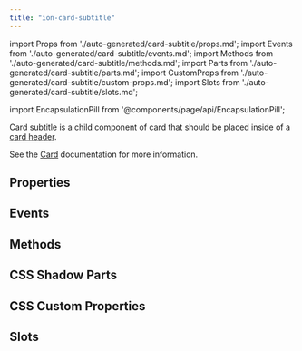 ```yaml
---
title: "ion-card-subtitle"
---
```

import Props from './auto-generated/card-subtitle/props.md';
import Events from './auto-generated/card-subtitle/events.md';
import Methods from './auto-generated/card-subtitle/methods.md';
import Parts from './auto-generated/card-subtitle/parts.md';
import CustomProps from './auto-generated/card-subtitle/custom-props.md';
import Slots from './auto-generated/card-subtitle/slots.md';

import EncapsulationPill from '@components/page/api/EncapsulationPill';

<EncapsulationPill type="shadow" />


Card subtitle is a child component of card that should be placed inside of a [card header](./card-header).

See the [Card](./card) documentation for more information.


## Properties
<Props />

## Events
<Events />

## Methods
<Methods />

## CSS Shadow Parts
<Parts />

## CSS Custom Properties
<CustomProps />

## Slots
<Slots />
